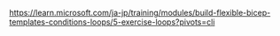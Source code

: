 https://learn.microsoft.com/ja-jp/training/modules/build-flexible-bicep-templates-conditions-loops/5-exercise-loops?pivots=cli